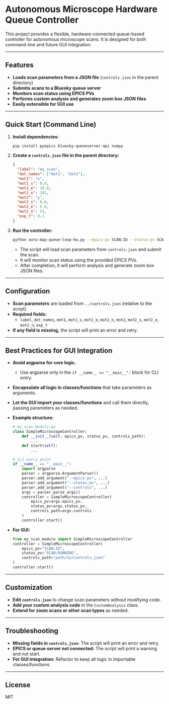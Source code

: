 # Autonomous Microscope Hardware Queue Controller

This project provides a flexible, hardware-connected queue-based controller for autonomous microscope scans. It is designed for both command-line and future GUI integration.

---

## Features
- **Loads scan parameters from a JSON file** (`controls.json` in the parent directory)
- **Submits scans to a Bluesky queue server**
- **Monitors scan status using EPICS PVs**
- **Performs custom analysis and generates zoom box JSON files**
- **Easily extensible for GUI use**

---

## Quick Start (Command Line)

1. **Install dependencies:**
   ```bash
   pip install pyepics bluesky-queueserver-api numpy
   ```

2. **Create a `controls.json` file in the parent directory:**
   ```json
   {
     "label": "my_scan",
     "det_names": ["det1", "det2"],
     "mot1": "x",
     "mot1_s": 0.0,
     "mot1_e": 10.0,
     "mot1_n": 101,
     "mot2": "y",
     "mot2_s": 0.0,
     "mot2_e": 5.0,
     "mot2_n": 51,
     "exp_t": 0.1
   }
   ```

3. **Run the controller:**
   ```bash
   python auto-map-queue-loop-hw.py --epics-pv SCAN:ID --status-pv SCAN:RUNNING
   ```
   - The script will load scan parameters from `controls.json` and submit the scan.
   - It will monitor scan status using the provided EPICS PVs.
   - After completion, it will perform analysis and generate zoom box JSON files.

---

## Configuration

- **Scan parameters** are loaded from `../controls.json` (relative to the script).
- **Required fields:**
  - `label`, `det_names`, `mot1`, `mot1_s`, `mot1_e`, `mot1_n`, `mot2`, `mot2_s`, `mot2_e`, `mot2_n`, `exp_t`
- **If any field is missing,** the script will print an error and retry.

---

## Best Practices for GUI Integration

- **Avoid argparse for core logic.**
  - Use argparse only in the `if __name__ == "__main__":` block for CLI entry.
- **Encapsulate all logic in classes/functions** that take parameters as arguments.
- **Let the GUI import your classes/functions** and call them directly, passing parameters as needed.
- **Example structure:**

  ```python
  # my_scan_module.py
  class SimpleMicroscopeController:
      def __init__(self, epics_pv, status_pv, controls_path):
          ...
      def start(self):
          ...

  # CLI entry point
  if __name__ == "__main__":
      import argparse
      parser = argparse.ArgumentParser()
      parser.add_argument("--epics-pv", ...)
      parser.add_argument("--status-pv", ...)
      parser.add_argument("--controls", ...)
      args = parser.parse_args()
      controller = SimpleMicroscopeController(
          epics_pv=args.epics_pv,
          status_pv=args.status_pv,
          controls_path=args.controls
      )
      controller.start()
  ```

- **For GUI:**
  ```python
  from my_scan_module import SimpleMicroscopeController
  controller = SimpleMicroscopeController(
      epics_pv="SCAN:ID",
      status_pv="SCAN:RUNNING",
      controls_path="path/to/controls.json"
  )
  controller.start()
  ```

---

## Customization
- **Edit `controls.json`** to change scan parameters without modifying code.
- **Add your custom analysis code** in the `CustomAnalysis` class.
- **Extend for zoom scans or other scan types** as needed.

---

## Troubleshooting
- **Missing fields in `controls.json`:** The script will print an error and retry.
- **EPICS or queue server not connected:** The script will print a warning and not start.
- **For GUI integration:** Refactor to keep all logic in importable classes/functions.

---

## License
MIT 